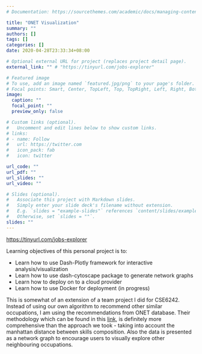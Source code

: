 ```yaml
---
# Documentation: https://sourcethemes.com/academic/docs/managing-content/

title: "ONET Visualization"
summary: ""
authors: []
tags: []
categories: []
date: 2020-04-28T23:33:34+08:00

# Optional external URL for project (replaces project detail page).
external_link: "" # "https://tinyurl.com/jobs-explorer"

# Featured image
# To use, add an image named `featured.jpg/png` to your page's folder.
# Focal points: Smart, Center, TopLeft, Top, TopRight, Left, Right, BottomLeft, Bottom, BottomRight.
image:
  caption: ""
  focal_point: ""
  preview_only: false

# Custom links (optional).
#   Uncomment and edit lines below to show custom links.
# links:
# - name: Follow
#   url: https://twitter.com
#   icon_pack: fab
#   icon: twitter

url_code: ""
url_pdf: ""
url_slides: ""
url_video: ""

# Slides (optional).
#   Associate this project with Markdown slides.
#   Simply enter your slide deck's filename without extension.
#   E.g. `slides = "example-slides"` references `content/slides/example-slides.md`.
#   Otherwise, set `slides = ""`.
slides: ""
---
```

https://tinyurl.com/jobs-explorer

Learning objectives of this personal project is to:
- Learn how to use Dash-Plotly framework for interactive analysis/visualization
- Learn how to use dash-cytoscape package to generate network graphs
- Learn how to deploy on to a cloud provider
- Learn how to use Docker for deployment (in progress)

This is somewhat of an extension of a team project I did for CSE6242. Instead of using our own algorithm to recommend other similar occupations, I am using the recommendations from ONET database. Their methodology which can be found in this [link](https://www.onetcenter.org/reports/Related.html), is definitely more comprehensive than the approach we took - taking into account the manhattan distance between skills composition. Also the data is presented as a network graph to encourage users to visually explore other neighbouring occupations.  

